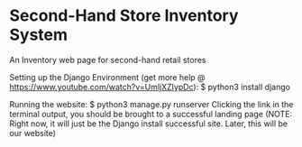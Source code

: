 # Second-Hand Store Inventory System
An Inventory web page for second-hand retail stores

Setting up the Django Environment (get more help @ https://www.youtube.com/watch?v=UmljXZIypDc):
$ python3 install django

Running the website:
$ python3 manage.py runserver
Clicking the link in the terminal output, you should be brought to a successful landing page 
(NOTE: Right now, it will just be the Django install successful site. Later, this will be our website)
